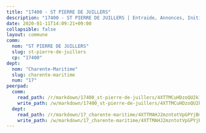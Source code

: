 ```yaml
---
title: "17400 - ST PIERRE DE JUILLERS"
description: "17400 - ST PIERRE DE JUILLERS | Entraide, Annonces, Initiatives"
date: 2020-01-11T14:09:21+09:00
collapsible: false
layout: commune
comm:
  nom: "ST PIERRE DE JUILLERS"
  slug: st-pierre-de-juillers
  cp: "17400"
dept:
  nom: "Charente-Maritime"
  slug: charente-maritime
  num: "17"
peerpad:
  comm:
    read_path: /r/markdown/17400_st-pierre-de-juillers/4XTTMCuHDzoQU2k1SudzerduPbTn32CDXzp49rKsKztD7VXqQ
    write_path: /w/markdown/17400_st-pierre-de-juillers/4XTTMCuHDzoQU2k1SudzerduPbTn32CDXzp49rKsKztD7VXqQ-K3TgTvM1mUFarxG8VrGNA37s6yssKzhscAzZerktRoFezYwvFUpLJKRadUGXQvdmx2ZdVmbn2bL5MD4bFC1gi16hrJjrvGWMGXbHiKquo86ycHX8ugfeKTeF6auhqq2bXxCN3raJ
  dept:
    read_path: /r/markdown/17_charente-maritime/4XTTMAHJ2mzntotVpGPYjBmWjA2nraF9iK7f6NDCcXvirM61x
    write_path: /w/markdown/17_charente-maritime/4XTTMAHJ2mzntotVpGPYjBmWjA2nraF9iK7f6NDCcXvirM61x-K3TgUwtAPDwMxHU88E8VuLmm69aSd9fMravaXpP1NyEYEfKArtCAVbR5aybTui2kV5QTFnaQz2zH2Sn6oRPjKceruacp9QeUFqnECdnXZ9dv7DZJwVRD38Msh2rY2txdMbNiqS4S
---
```


